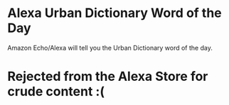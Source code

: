 # Alexa Urban Dictionary Word of the Day

Amazon Echo/Alexa will tell you the Urban Dictionary word of the day.

# Rejected from the Alexa Store for crude content :(

